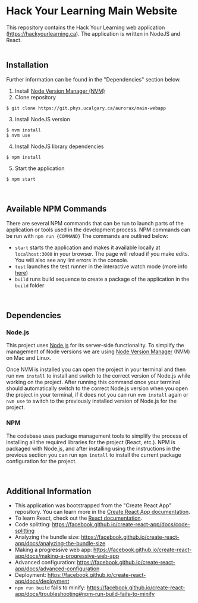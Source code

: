 # Hack Your Learning Main Website
This repository contains the Hack Your Learning web application (https://hackyourlearning.ca). The application is written in NodeJS and React.
<br />
<br />

## Installation

Further information can be found in the "Dependencies" section below.

1. Install [Node Version Manager (NVM)](https://github.com/nvm-sh/nvm/blob/master/README.md)
2. Clone repository
```
$ git clone https://git.phys.ucalgary.ca/aurorax/main-webapp
```
3. Install NodeJS version
```
$ nvm install
$ nvm use
```
4. Install NodeJS library dependencies
```
$ npm install
```
5. Start the application
```
$ npm start
```
<br />

## Available NPM Commands

There are several NPM commands that can be run to launch parts of the application or tools used in the development process. NPM commands can be run with `npm run {COMMAND}` The commands are outlined below:

- `start` starts the application and makes it available locally at `localhost:3000` in your browser. The page will reload if you make edits. You will also see any lint errors in the console.
- `test` launches the test runner in the interactive watch mode (more info [here](https://facebook.github.io/create-react-app/docs/running-tests))
- `build` runs build sequence to create a package of the application in the `build` folder

<br />

## Dependencies

### Node.js

This project uses [Node.js](https://nodejs.org/en/about/) for its server-side functionality. To simplify the management of Node versions we are using [Node Version Manager](https://github.com/nvm-sh/nvm/blob/master/README.md) (NVM) on Mac and Linux.

Once NVM is installed you can open the project in your terminal and then run `nvm install` to install and switch to the correct version of Node.js while working on the project. After running this command once your terminal should automatically switch to the correct Node.js version when you open the project in your terminal, if it does not you can run `nvm install` again or `nvm use` to switch to the previously installed version of Node.js for the project.

### NPM
The codebase uses package management tools to simplify the process of installing all the required libraries for the project (React, etc.). NPM is packaged with Node.js, and after installing using the instructions in the previous section you can run `npm install` to install the current package configuration for the project.

<br />

## Additional Information
- This application was bootstrapped from the "Create React App" repository. You can learn more in the [Create React App documentation](https://facebook.github.io/create-react-app/docs/getting-started).
- To learn React, check out the [React documentation](https://reactjs.org/).
- Code splitting: https://facebook.github.io/create-react-app/docs/code-splitting
- Analyzing the bundle size: https://facebook.github.io/create-react-app/docs/analyzing-the-bundle-size
- Making a progressive web app: https://facebook.github.io/create-react-app/docs/making-a-progressive-web-app
- Advanced configuration: https://facebook.github.io/create-react-app/docs/advanced-configuration
- Deployment: https://facebook.github.io/create-react-app/docs/deployment
- `npm run build` fails to minify: https://facebook.github.io/create-react-app/docs/troubleshooting#npm-run-build-fails-to-minify
